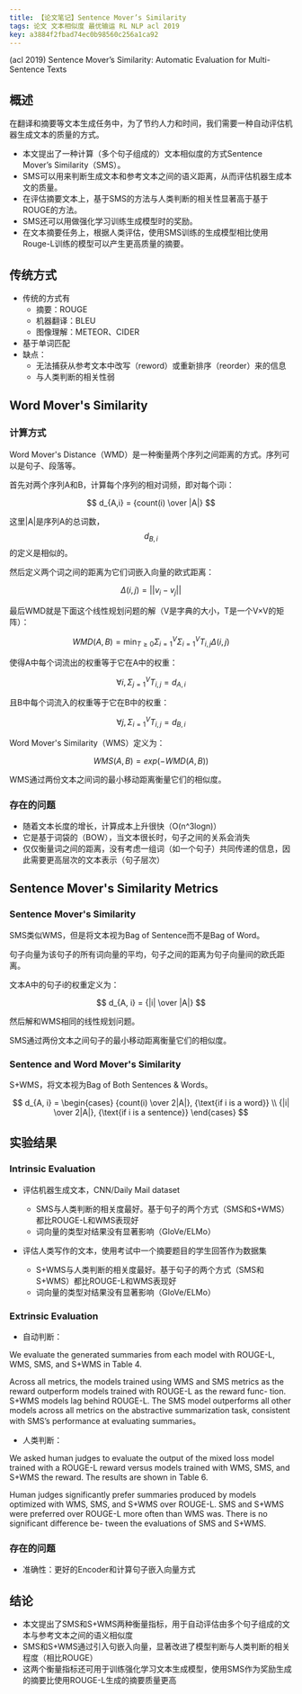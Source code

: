 ```yaml
---
title: 【论文笔记】Sentence Mover’s Similarity
tags: 论文 文本相似度 最优输运 RL NLP acl 2019
key: a3884f2fbad74ec0b98560c256a1ca92
---
```


(acl 2019) Sentence Mover’s Similarity: Automatic Evaluation for Multi-Sentence Texts

## 概述

在翻译和摘要等文本生成任务中，为了节约人力和时间，我们需要一种自动评估机器生成文本的质量的方式。

* 本文提出了一种计算（多个句子组成的）文本相似度的方式Sentence Mover’s Similarity（SMS）。
* SMS可以用来判断生成文本和参考文本之间的语义距离，从而评估机器生成本文的质量。
* 在评估摘要文本上，基于SMS的方法与人类判断的相关性显著高于基于ROUGE的方法。
* SMS还可以用做强化学习训练生成模型时的奖励。
* 在文本摘要任务上，根据人类评估，使用SMS训练的生成模型相比使用Rouge-L训练的模型可以产生更高质量的摘要。

## 传统方式

* 传统的方式有
    * 摘要：ROUGE
    * 机器翻译：BLEU
    * 图像理解：METEOR、CIDER
* 基于单词匹配
* 缺点：
    * 无法捕获从参考文本中改写（reword）或重新排序（reorder）来的信息
    * 与人类判断的相关性弱

## Word Mover's Similarity

### 计算方式

Word Mover's Distance（WMD）是一种衡量两个序列之间距离的方式。序列可以是句子、段落等。

首先对两个序列A和B，计算每个序列的相对词频，即对每个词i：

$$
d_{A,i} = {count(i) \over |A|}
$$


这里\|A\|是序列A的总词数，$$ d_{B, i} $$的定义是相似的。

然后定义两个词之间的距离为它们词嵌入向量的欧式距离：

$$
\Delta(i, j) = ||v_i - v_j||
$$

最后WMD就是下面这个线性规划问题的解（V是字典的大小，T是一个V×V的矩阵）：

$$
WMD(A, B) = \min_{T≥0}\Sigma_{i=1}^{V}\Sigma_{i=1}^{V}T_{i, j}\Delta(i, j)
$$

使得A中每个词流出的权重等于它在A中的权重：

$$
\forall i, \Sigma_{j=1}^VT_{i,j} = d_{A, i}
$$

且B中每个词流入的权重等于它在B中的权重：

$$
\forall j, \Sigma_{i=1}^VT_{i,j} = d_{B, i}
$$

Word Mover's Similarity（WMS）定义为：

$$
WMS(A, B) = exp(-WMD(A, B))
$$

WMS通过两份文本之间词的最小移动距离衡量它们的相似度。

### 存在的问题

* 随着文本长度的增长，计算成本上升很快（O(n^3logn)）
* 它是基于词袋的（BOW），当文本很长时，句子之间的关系会消失
* 仅仅衡量词之间的距离，没有考虑一组词（如一个句子）共同传递的信息，因此需要更高层次的文本表示（句子层次）

## Sentence Mover's Similarity Metrics

### Sentence Mover's Similarity

SMS类似WMS，但是将文本视为Bag of Sentence而不是Bag of Word。

句子向量为该句子的所有词向量的平均，句子之间的距离为句子向量间的欧氏距离。

文本A中的句子i的权重定义为：

$$
d_{A, i} = {|i| \over |A|}
$$

然后解和WMS相同的线性规划问题。

SMS通过两份文本之间句子的最小移动距离衡量它们的相似度。

### Sentence and Word Mover's Similarity

S+WMS，将文本视为Bag of Both Sentences & Words。

$$
d_{A, i} =
\begin{cases}
{count(i) \over 2|A|}, {\text{if i is a word}} \\
{|i| \over 2|A|}, {\text{if i is a sentence}}
\end{cases}
$$

## 实验结果

### Intrinsic Evaluation

* 评估机器生成文本，CNN/Daily Mail dataset
    * SMS与人类判断的相关度最好。基于句子的两个方式（SMS和S+WMS）都比ROUGE-L和WMS表现好
    * 词向量的类型对结果没有显著影响（GloVe/ELMo）

* 评估人类写作的文本，使用考试中一个摘要题目的学生回答作为数据集
    * S+WMS与人类判断的相关度最好。基于句子的两个方式（SMS和S+WMS）都比ROUGE-L和WMS表现好
    * 词向量的类型对结果没有显著影响（GloVe/ELMo）

### Extrinsic Evaluation

* 自动判断：

We evaluate the generated summaries from each model with ROUGE-L, WMS, SMS, and S+WMS in Table 4.

Across all metrics, the models trained using WMS and SMS metrics as the reward outperform models trained with ROUGE-L as the reward func- tion. S+WMS models lag behind ROUGE-L. The SMS model outperforms all other models across all metrics on the abstractive summarization task, consistent with SMS’s performance at evaluating summaries。

* 人类判断：

We asked human judges to evaluate the output of the mixed loss model trained with a ROUGE-L reward versus models trained with WMS, SMS, and S+WMS the reward. The results are shown in Table 6.

Human judges significantly prefer summaries produced by models optimized with WMS, SMS, and S+WMS over ROUGE-L. SMS and S+WMS were preferred over ROUGE-L more often than WMS was. There is no significant difference be- tween the evaluations of SMS and S+WMS.

### 存在的问题

* 准确性：更好的Encoder和计算句子嵌入向量方式

## 结论

* 本文提出了SMS和S+WMS两种衡量指标，用于自动评估由多个句子组成的文本与参考文本之间的语义相似度
* SMS和S+WMS通过引入句嵌入向量，显著改进了模型判断与人类判断的相关程度（相比ROUGE）
* 这两个衡量指标还可用于训练强化学习文本生成模型，使用SMS作为奖励生成的摘要比使用ROUGE-L生成的摘要质量更高



